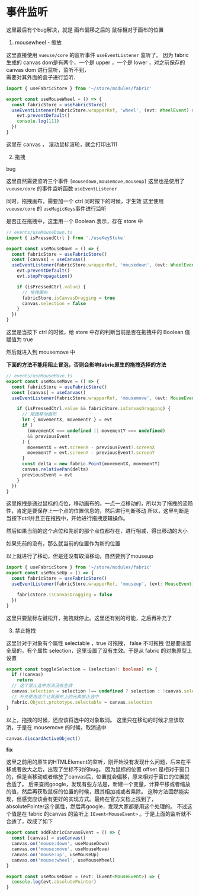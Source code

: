# 事件监听

这里最后有个bug解决，就是 画布偏移之后的 鼠标相对于画布的位置

1. mousewheel - 缩放

这里直接使用 `vueuse/core` 的监听事件 `useEventListener` 监听了。
因为 fabric 生成的 canvas dom是有两个，一个是 upper ，一个是 lower ，对之前保存的 canvas dom 进行监听，监听不到，  
需要对其外面的盒子进行监听.

```ts
import { useFabricStore } from '~/store/modules/fabric'

export const useMouseWheel = () => {
  const fabricStore = useFabricStore()
  useEventListener(fabricStore.wrapperRef, 'wheel', (evt: WheelEvent) => {
    evt.preventDefault()
    console.log(111)
  })
}

```

这里在 canvas ， 滚动鼠标滚轮，就会打印出111


2. 拖拽

bug

这里自然需要监听三个事件 `[mousedown,mousemove,mouseup]`
这里也是使用了 `vueuse/core` 的事件监听函数 `useEventListener`

同时，拖拽画布，需要加一个 ctrl 同时按下的时候，才生效
这里使用 `vueuse/core` 的 `useMagicKeys`事件进行监听

是否正在拖拽中，这里用一个 Boolean 表示，存在 store 中


```ts
// events/useMouseDown.ts
import { isPressedCtrl } from './useKeyStoke'

export const useMouseDown = () => {
  const fabricStore = useFabricStore()
  const [canvas] = useCanvas()
  useEventListener(fabricStore.wrapperRef, 'mousedown', (evt: WheelEvent) => {
    evt.preventDefault()
    evt.stopPropagation()

    if (isPressedCtrl.value) {
      // 拖拽画布
      fabricStore.isCanvasDragging = true
      canvas.selection = false
    }
  })
}
```

这里是当按下 ctrl 的时候，给 store 中存的判断当前是否在拖拽中的 Boolean 值赋值为 true

然后就进入到 mousemove 中

**下面的方法不能用阻止冒泡，否则会影响fabric原生的拖拽选择的方法**

```ts
// events/useMouseMove.ts
export const useMouseMove = () => {
  const fabricStore = useFabricStore()
  const [canvas] = useCanvas()
  useEventListener(fabricStore.wrapperRef, 'mousemove', (evt: MouseEvent) => {

    if (isPressedCtrl.value && fabricStore.isCanvasDragging) {
      // 拖拽移动画布
      let { movementX, movementY } = evt
      if (
        (movementX === undefined || movementY === undefined)
        && previousEvent
      ) {
        movementX = evt.screenX - previousEvent?.screenX
        movementY = evt.screenY - previousEvent?.screenY
      }
      const delta = new fabric.Point(movementX, movementY)
      canvas.relativePan(delta)
      previousEvent = evt
    }
  })
}
```

这里拖拽是通过鼠标的点位，移动画布的。一点一点移动的，所以为了拖拽的流畅性，肯定是要保存上一个点的位置信息的，然后进行判断移动
所以，这里判断是当按下ctrl并且正在拖拽中，开始进行拖拽逻辑操作。

然后如果当前的这个点位和先前的那个点位都存在，进行相减，得出移动的大小

如果先前的没有，那么就当前的位置作为新的位置

以上就进行了移动，但是还没有取消移动，自然要到了mouseup

```ts
import { useFabricStore } from '~/store/modules/fabric'
export const useMouseUp = () => {
  const fabricStore = useFabricStore()
  useEventListener(fabricStore.wrapperRef, 'mouseup', (evt: MouseEvent) => {

    fabricStore.isCanvasDragging = false
  })
}
```

这里只要鼠标左键松开，拖拽就停止。这里还有别的可能，之后再补充了


3. 禁止拖拽

这里针对于对象有个属性 selectable ，true 可拖拽， false 不可拖拽
但是要设置全局的，有个属性 selection，这里设置了没有生效。于是从 fabric 的对象原型上设置

```ts
export const toggleSelection = (selection?: boolean) => {
  if (!canvas)
    return
  // 这个禁止选中方法没有生效
  canvas.selection = selection !== undefined ? selection : !canvas.selection
  // 补充使用这个让其画布上的元素禁止选中
  fabric.Object.prototype.selectable = canvas.selection
}
```

以上，拖拽的时候，还应该将选中的对象取消。 这里只在移动的时候才应该取消，于是在 mousemove 的时候，取消选中

```ts
canvas.discardActiveObject()
```


**fix**

这里之前用的原生的HTMLElement的监听，刚开始没有发现什么问题，后来在平移或者放大之后，出现了坐标不对的bug。
因为鼠标的位置 offset 是相对于窗口的，但是当移动或者缩放了canvas后，位置就会偏移，原来相对于窗口的位置就合适了。
后来查阅google，发现有些方法是，新建一个变量，计算平移或者缩放的值，然后再获取鼠标的位置的时候，跟其相加减或者乘除。
这种方法固然能实现，但感觉应该会有更好的实现方式。最终在官方文档上找到了，absolutePointer这个属性，然后再google，发现大家都是用这个处理的。
不过这个值是在 fabric 的canvas 的监听上 `IEvent<MouseEvent>` 。于是上面的监听就不合适了，改成了如下

```ts
export const addFabricCanvasEvent = () => {
  const [canvas] = useCanvas()
  canvas.on('mouse:down', useMouseDown)
  canvas.on('mouse:move', useMouseMove)
  canvas.on('mouse:up', useMouseUp)
  canvas.on('mouse:wheel', useMouseWheel)
}
```

```ts
export const useMouseDown = (evt: IEvent<MouseEvent>) => {
  console.log(evt.absolutePointer)
}
```
